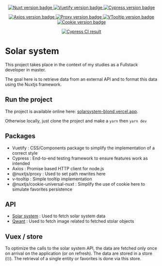 <p align="center">
  <a href="https://nuxtjs.org/" target="_blank">
    <img src="https://img.shields.io/badge/Nuxt-2.15.3-brightgreen" alt="Nuxt version badge" />
  </a>
  <a href="https://vuetifyjs.com/" target="_blank">
    <img src="https://img.shields.io/badge/Vuetify-1.11.3-blue" alt="Vuetify version badge" />
  </a>
  <a href="https://www.cypress.io/" target="_blank">
    <img src="https://img.shields.io/badge/Cypress-6.8.0-brightgreen" alt="Cypress version badge" />
  </a>
</p>

<p align="center">
  <a href="https://axios.nuxtjs.org/" target="_blank">
    <img src="https://img.shields.io/badge/Axios-5.13.1-brightgreen" alt="Axios version badge" />
  </a>
  <a href="https://github.com/nuxt-community/proxy-module" target="_blank">
    <img src="https://img.shields.io/badge/@nuxtjs/proxy-2.1.0-brightgreen" alt="Proxy version badge" />
  </a>
  <a href="https://akryum.github.io/v-tooltip/#/" target="_blank">
    <img src="https://img.shields.io/badge/VTooltip-2.1.3-brightgreen" alt="VTooltip version badge" />
  </a>
  <a href="https://github.com/microcipcip/cookie-universal/tree/master/packages/cookie-universal-nuxt" target="_blank">
    <img src="https://img.shields.io/badge/@nuxtjs/CookieUniversalNuxt-2.1.4-brightgreen" alt="Cookie version badge" />
  </a>
</p>


<p align="center">
  <a href="https://github.com/mathieucollet/solarsystem/actions/workflows/ci.yml" target="_blank">
    <img src="https://github.com/mathieucollet/solarsystem/actions/workflows/ci.yml/badge.svg" alt="Cypress CI result" />
  </a>
</p>

# Solar system

This project takes place in the context of my studies as a Fullstack developer in master.

The goal here is to retrieve data from an external API and to format this data using the Nuxtjs framework.

## Run the project
The project is available online here: [solarsystem-blond.vercel.app](https://solarsystem-blond.vercel.app/).

Otherwise locally, just clone the project and make a `yarn` then `yarn dev`

## Packages
- Vuetify : CSS/Components package to simplify the implementation of a correct style
- Cypress : End-to-end testing framework to ensure features work as intended
- Axios : Promise based HTTP client for node.js
- @nuxtjs/proxy : Used to set path rewrites here
- v-tooltip : Simple tooltip implementation
- @nuxtjs/cookie-universal-nuxt : Simplify the use of cookie here to simulate favorites persistence

## API
- [Solar system](https://api.le-systeme-solaire.net/) : Used to fetch solar system data
- [Qwant](https://api.qwant.com/api/search/images?count=1&t=images&safesearch=1&uiv=4&r=US&size=large&q=astronomical+planet+) : Used to fetch image related to fetched stolar objects

## Vuex / store
To optimize the calls to the solar system API, the data are fetched only once on arrival on the application (or on refresh). The data are stored in a store (🙄). The retrieval of a single entity or favorites is done via this store.
